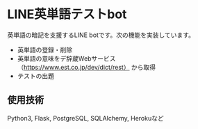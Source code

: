 # LINE英単語テストbot

英単語の暗記を支援するLINE botです。次の機能を実装しています。

- 英単語の登録・削除
- 英単語の意味をデ辞蔵Webサービス （https://www.est.co.jp/dev/dict/rest） から取得
- テストの出題

## 使用技術
Python3, Flask, PostgreSQL, SQLAlchemy, Herokuなど
